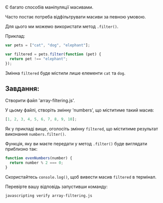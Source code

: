 Є багато способів маніпуляції масивами.

Часто постає потреба відфільтрувати масиви за певною умовою.

Для цього ми можемо використати метод `.filter()`.

Приклад:

```js
var pets = ["cat", "dog", "elephant"];

var filtered = pets.filter(function (pet) {
  return pet !== "elephant";
});
```

Змінна `filtered` буде містили лише елементи `cat` та `dog`.

## Завдання:

Створити файл 'array-filtering.js'.

У цьому файлі, створіть змінну 'numbers', що міститиме такий масив:

```js
[1, 2, 3, 4, 5, 6, 7, 8, 9, 10];
```

Як у прикладі вище, оголосіть змінну `filtered`, що міститиме результат виконання `numbers.filter()`.

Функція, яку ви маєте передати у метод `.filter()` буде виглядати приблизно так:

```js
function evenNumbers(number) {
  return number % 2 === 0;
}
```

Скористайтесь `console.log()`, щоб вивести масив `filtered` в термінал.

Перевірте вашу відповідь запустивши команду:

```bash
javascripting verify array-filtering.js
```
